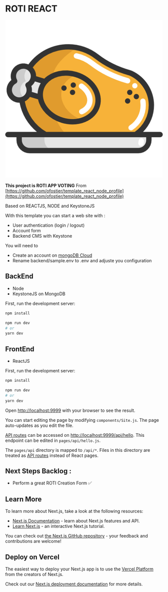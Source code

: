 # ROTI REACT
![very good|512x397,20%](./Projects/frontend/public/static/roti.png)

**This project is ROTI APP VOTING**
From [https://github.com/ofostier/template_react_node_profile](https://github.com/ofostier/template_react_node_profile)

Based on REACTJS, NODE and KeystoneJS

With this template you can start a web site with :
- User authentication (login / logout)
- Account form
- Backend CMS with Keystone

You will need to 
- Create an account on [mongoDB Cloud](https://account.mongodb.com/)
- Rename backend/sample.env to .env and adjuste you configuration


## BackEnd

- Node
- KeystoneJS on MongoDB

First, run the development server:

```bash
npm install
```

```bash
npm run dev
# or
yarn dev
```

## FrontEnd

- ReactJS

First, run the development server:

```bash
npm install
```

```bash
npm run dev
# or
yarn dev
```


Open [http://localhost:9999](http://localhost:9999) with your browser to see the result.

You can start editing the page by modifying `components/Site.js`. The page auto-updates as you edit the file.

[API routes](https://nextjs.org/docs/api-routes/introduction) can be accessed on [http://localhost:9999/api/hello](http://localhost:9999/api/hello). This endpoint can be edited in `pages/api/hello.js`.

The `pages/api` directory is mapped to `/api/*`. Files in this directory are treated as [API routes](https://nextjs.org/docs/api-routes/introduction) instead of React pages.

## Next Steps Backlog :

- Perform a great ROTI Creation Form ✅


## Learn More

To learn more about Next.js, take a look at the following resources:

- [Next.js Documentation](https://nextjs.org/docs) - learn about Next.js features and API.
- [Learn Next.js](https://nextjs.org/learn) - an interactive Next.js tutorial.

You can check out [the Next.js GitHub repository](https://github.com/vercel/next.js/) - your feedback and contributions are welcome!

## Deploy on Vercel

The easiest way to deploy your Next.js app is to use the [Vercel Platform](https://vercel.com/new?utm_medium=default-template&filter=next.js&utm_source=create-next-app&utm_campaign=create-next-app-readme) from the creators of Next.js.

Check out our [Next.js deployment documentation](https://nextjs.org/docs/deployment) for more details.



